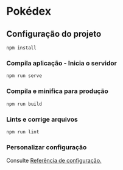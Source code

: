 # Pokédex

<h2>Configuração do projeto</h2>

```
npm install
```

<h3>Compila aplicação - Inicia o servidor</h3>

```
npm run serve
```

<h3>Compila e minifica para produção</h3>

```
npm run build
```

<h3>Lints e corrige arquivos</h3>

```
npm run lint
```

<h3>Personalizar configuração</h3>
<p>Consulte  <a href="https://cli.vuejs.org/config/">Referência de configuração.</a> </p>
